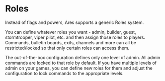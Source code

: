 Roles
====

Instead of flags and powers, Ares supports a generic Roles system.

You can define whatever roles you want - admin, builder, guest, stormtrooper, viper pilot, etc. and then assign those roles to players.   Commands, bulletin boards, exits, channels and more can all be restricted/locked so that only certain roles can access them.

The out-of-the-box configuration defines only one level of admin.  All admin commands are locked to that role by default.  If you have multiple levels of admin on your games, you can define new roles for them and adjust the configuration to lock commands to the appropriate levels.